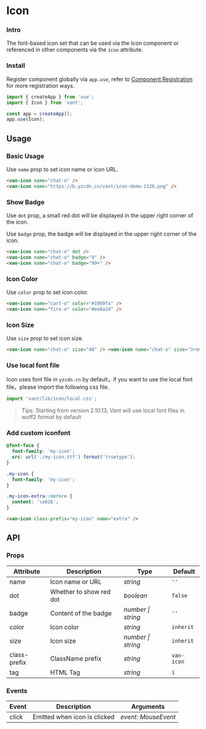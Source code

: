 # Icon

### Intro

The font-based icon set that can be used via the Icon component or referenced in other components via the `icon` attribute.

### Install

Register component globally via `app.use`, refer to [Component Registration](#/en-US/advanced-usage#zu-jian-zhu-ce) for more registration ways.

```js
import { createApp } from 'vue';
import { Icon } from 'vant';

const app = createApp();
app.use(Icon);
```

## Usage

### Basic Usage

Use `name` prop to set icon name or icon URL.

```html
<van-icon name="chat-o" />
<van-icon name="https://b.yzcdn.cn/vant/icon-demo-1126.png" />
```

### Show Badge

Use `dot` prop, a small red dot will be displayed in the upper right corner of the icon.

Use `badge` prop, the badge will be displayed in the upper right corner of the icon.

```html
<van-icon name="chat-o" dot />
<van-icon name="chat-o" badge="9" />
<van-icon name="chat-o" badge="99+" />
```

### Icon Color

Use `color` prop to set icon color.

```html
<van-icon name="cart-o" color="#1989fa" />
<van-icon name="fire-o" color="#ee0a24" />
```

### Icon Size

Use `size` prop to set icon size.

```html
<van-icon name="chat-o" size="40" /> <van-icon name="chat-o" size="3rem" />
```

### Use local font file

Icon uses font file in `yzcdn.cn` by default，if you want to use the local font file，please import the following css file.

```js
import 'vant/lib/icon/local.css';
```

> Tips: Starting from version 2.10.13, Vant will use local font files in woff2 format by default

### Add custom iconfont

```css
@font-face {
  font-family: 'my-icon';
  src: url('./my-icon.ttf') format('truetype');
}

.my-icon {
  font-family: 'my-icon';
}

.my-icon-extra::before {
  content: '\e626';
}
```

```html
<van-icon class-prefix="my-icon" name="extra" />
```

## API

### Props

| Attribute    | Description             | Type               | Default    |
| ------------ | ----------------------- | ------------------ | ---------- |
| name         | Icon name or URL        | _string_           | `''`       |
| dot          | Whether to show red dot | _boolean_          | `false`    |
| badge        | Content of the badge    | _number \| string_ | `''`       |
| color        | Icon color              | _string_           | `inherit`  |
| size         | Icon size               | _number \| string_ | `inherit`  |
| class-prefix | ClassName prefix        | _string_           | `van-icon` |
| tag          | HTML Tag                | _string_           | `i`        |

### Events

| Event | Description                  | Arguments           |
| ----- | ---------------------------- | ------------------- |
| click | Emitted when icon is clicked | _event: MouseEvent_ |
